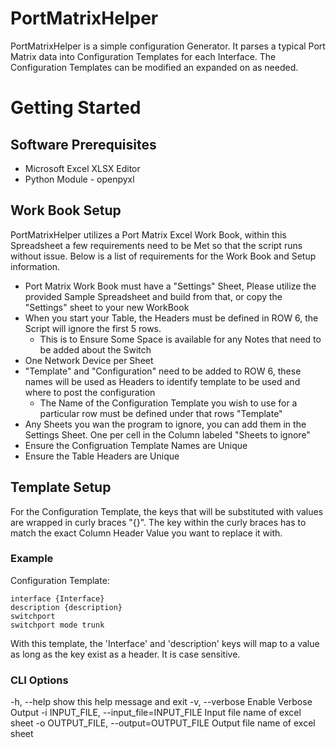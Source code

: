 # PortMatrixHelper
 PortMatrixHelper is a simple configuration Generator. It parses a typical Port Matrix data into Configuration Templates for each Interface. The Configuration Templates can be modified an expanded on as needed.

# Getting Started
## Software Prerequisites
* Microsoft Excel XLSX Editor
* Python Module - openpyxl

## Work Book Setup
PortMatrixHelper utilizes a Port Matrix Excel Work Book, within this Spreadsheet a few requirements need to be Met so that the script runs without issue. Below is a list of requirements for the Work Book and Setup information.
* Port Matrix Work Book must have a "Settings" Sheet, Please utilize the provided Sample Spreadsheet and build from that, or copy the "Settings" sheet to your new WorkBook
* When you start your Table, the Headers must be defined in ROW 6, the Script will ignore the first 5 rows.
  * This is to Ensure Some Space is available for any Notes that need to be added about the Switch
* One Network Device per Sheet
* "Template" and "Configuration" need to be added to ROW 6, these names will be used as Headers to identify template to be used and where to post the configuration
  * The Name of the Configuration Template you wish to use for a particular row must be defined under that rows "Template"
* Any Sheets you wan the program to ignore, you can add them in the Settings Sheet. One per cell in the Column labeled "Sheets to ignore"
* Ensure the Configruation Template Names are Unique
* Ensure the Table Headers are Unique

## Template Setup
For the Configuration Template, the keys that will be substituted with values are wrapped in curly braces "{}". The key within the curly braces has to match the exact Column Header Value you want to replace it with.
### Example
Configuration Template:
```
interface {Interface}
description {description}
switchport
switchport mode trunk
```
With this template, the 'Interface' and 'description' keys will map to a value as long as the key exist as a header. It is case sensitive.


### CLI Options
   -h, --help            show this help message and exit
   -v, --verbose         Enable Verbose Output
   -i INPUT_FILE, --input_file=INPUT_FILE
                         Input file name of excel sheet
   -o OUTPUT_FILE, --output=OUTPUT_FILE
                         Output file name of excel sheet
